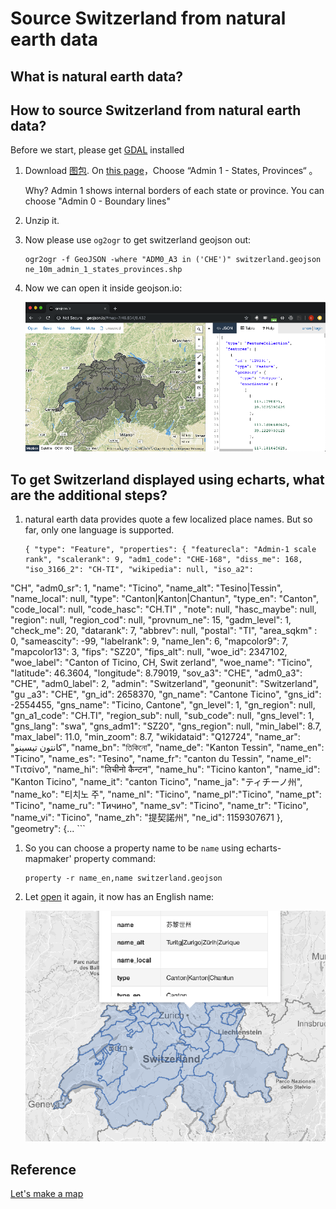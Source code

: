 # Source Switzerland from natural earth data

## What is natural earth data?

## How to source Switzerland from natural earth data?

Before we start, please get [GDAL](../tools/gdal.md) installed

1. Download [图包](https://www.naturalearthdata.com/http//www.naturalearthdata.com/download/10m/cultural/ne_10m_admin_1_states_provinces.zip). On [this page](https://www.naturalearthdata.com/downloads/10m-cultural-vectors/)，Choose “Admin 1 - States, Provinces“ 。

    Why? Admin 1 shows internal borders of each state or province. You can choose
    "Admin 0 - Boundary lines"

1. Unzip it.

1. Now please use `og2ogr` to get switzerland geojson out:

    ```
    ogr2ogr -f GeoJSON -where "ADM0_A3 in ('CHE')" switzerland.geojson ne_10m_admin_1_states_provinces.shp
    ```

1. Now we can open it inside geojson.io:

    ![switzerland preview](../image/switzerland-preview.png)

## To get Switzerland displayed using echarts, what are the additional steps?

1. natural earth data provides quote a few localized place names. But so far,
only one language is supported.


    ```
    { "type": "Feature", "properties": { "featurecla": "Admin-1 scale rank", "scalerank": 9, "adm1_code": "CHE-168", "diss_me": 168, "iso_3166_2": "CH-TI", "wikipedia": null, "iso_a2":
"CH", "adm0_sr": 1, "name": "Ticino", "name_alt": "Tesino|Tessin", "name_local": null, "type": "Canton|Kanton|Chantun", "type_en": "Canton", "code_local": null, "code_hasc": "CH.TI"
, "note": null, "hasc_maybe": null, "region": null, "region_cod": null, "provnum_ne": 15, "gadm_level": 1, "check_me": 20, "datarank": 7, "abbrev": null, "postal": "TI", "area_sqkm"
: 0, "sameascity": -99, "labelrank": 9, "name_len": 6, "mapcolor9": 7, "mapcolor13": 3, "fips": "SZ20", "fips_alt": null, "woe_id": 2347102, "woe_label": "Canton of Ticino, CH, Swit
zerland", "woe_name": "Ticino", "latitude": 46.3604, "longitude": 8.79019, "sov_a3": "CHE", "adm0_a3": "CHE", "adm0_label": 2, "admin": "Switzerland", "geonunit": "Switzerland", "gu
_a3": "CHE", "gn_id": 2658370, "gn_name": "Cantone Ticino", "gns_id": -2554455, "gns_name": "Ticino, Cantone", "gn_level": 1, "gn_region": null, "gn_a1_code": "CH.TI", "region_sub": null, "sub_code": null, "gns_level": 1, "gns_lang": "swa", "gns_adm1": "SZ20", "gns_region": null, "min_label": 8.7, "max_label": 11.0, "min_zoom": 8.7, "wikidataid": "Q12724", "name_ar": "كانتون تيسينو", "name_bn": "তিকিনো", "name_de": "Kanton Tessin", "name_en": "Ticino", "name_es": "Tesino", "name_fr": "canton du Tessin", "name_el": "Τιτσίνο", "name_hi": "तिचीनो कैन्टन", "name_hu": "Ticino kanton", "name_id": "Kanton Ticino", "name_it": "canton Ticino", "name_ja": "ティチーノ州", "name_ko": "티치노 주", "name_nl": "Ticino", "name_pl":"Ticino", "name_pt": "Ticino", "name_ru": "Тичино", "name_sv": "Ticino", "name_tr": "Ticino", "name_vi": "Ticino", "name_zh": "提契諾州", "ne_id": 1159307671 }, "geometry": {...
    ```

1. So you can choose a property name to be `name` using echarts-mapmaker' property command:

    ```
    property -r name_en,name switzerland.geojson  
    ```

1. Let [open](https://github.com/echarts-maps/echarts-countries-js/blob/master/geojson/shape-with-internal-borders/switzerland.geojson) it again, it now has an English name:

    ![switzerland](../image/switzerland.png)

## Reference

[Let's make a map](https://bost.ocks.org/mike/map/)